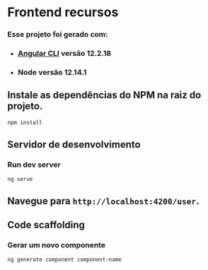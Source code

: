 # Frontend recursos

### Esse projeto foi gerado com:

- ### [Angular CLI](https://github.com/angular/angular-cli) versão **12.2.18**
- ### Node versão **12.14.1**

## Instale as dependências do NPM na raiz do projeto.

```bash
npm install
```

## Servidor de desenvolvimento

### Run dev server

```
ng serve
```

## Navegue para `http://localhost:4200/user`.

## Code scaffolding

### Gerar um novo componente

```
ng generate component component-name
```
